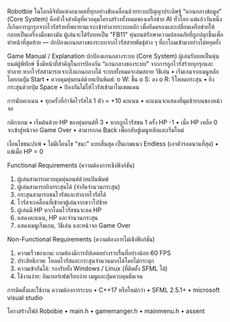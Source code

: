 Robotbie
ในโลกดิจิทัลแห่งอนาคตที่ทุกอย่างขับเคลื่อนด้วยระบบปัญญาประดิษฐ์ "แกนกลางข้อมูล" (Core System) คือหัวใจสำคัญที่ควบคุมโครงสร้างทั้งหมดของเครือข่าย AI ทั่วโลก แต่แล้ววันหนึ่งก็เกิดการบุกรุกจากไวรัสร้ายที่พยายามเจาะเข้าทำลายระบบหลัก เพื่อยึดครองและเปลี่ยนเครือข่ายให้กลายเป็นเครื่องมือของมัน
ผู้เล่นจะได้รับบทเป็น "FB11" หุ่นยนต์รักษาความปลอดภัยที่ถูกปลุกขึ้นเพื่อทำหน้าที่สุดท้าย — ปกป้องแกนกลางของระบบจากไวรัสสายพันธุ์ต่าง ๆ ที่ถาโถมเข้ามาอย่างไม่หยุดยั้ง

Game Manual / Explanation
ปกป้องแกนกลางระบบ (Core System)
ผู้เล่นรับบทเป็นหุ่นยนต์ผู้พิทักษ์ ซึ่งมีหน้าที่สำคัญในการป้องกัน “แกนกลางของระบบ” จากการถูกไวรัสร้ายบุกรุกและทำลาย หากไวรัสสามารถเจาะถึงแกนกลางได้ ระบบทั้งหมดจะล่มสลาย
วิธีเล่น
•	เริ่มเกมจากเมนูหลักโดยกดปุ่ม Start
•	ควบคุมหุ่นยนต์ด้วยแป้นพิมพ์:
o	W:	 ขึ้น
o	S: 	ลง
o	R:	รีโหลดกระสุน
•	ยิงกระสุนด้วยปุ่ม Space
•	ป้องกันไม่ให้ไวรัสเข้ามาในเขตแดน

การนับคะแนน
•	ทุกครั้งที่กำจัดไวรัสได้ 1 ตัว = +10 คะแนน
•	คะแนนจะแสดงที่มุมซ้ายบนของหน้าจอ


กติกาเกม
•	เริ่มต้นด้วย HP ของหุ่นยนต์ที่ 3
•	หากถูกไวรัสชน 1 ครั้ง HP -1
•	เมื่อ HP เหลือ 0 จะเข้าสู่หน้าจอ Game Over
•	สามารถกด Back เพื่อกลับสู่เมนูหลักและเริ่มใหม่

เงื่อนไขชนะ/แพ้
•	ไม่มีเงื่อนไข "ชนะ" แบบสิ้นสุด เป็นเกมแนว Endless (เอาตัวรอดนานที่สุด)
•	แพ้เมื่อ HP = 0

Functional Requirements (ความต้องการเชิงฟังก์ชัน)
1.	ผู้เล่นสามารถควบคุมหุ่นยนต์ด้วยแป้นพิมพ์
2.	ผู้เล่นสามารถยิงกระสุนได้ (จำกัดจำนวนกระสุน)
3.	กระสุนสามารถชนไวรัสและทำลายไวรัสได้
4.	ไวรัสจะเคลื่อนที่เข้าหาผู้เล่นจากขวาไปซ้าย
5.	ผู้เล่นมี HP หากโดนไวรัสชนจะลด HP
6.	แสดงคะแนน, HP และจำนวนกระสุน
7.	แสดงเมนูเริ่มเกม, วิธีเล่น และหน้าจอ Game Over






Non-Functional Requirements (ความต้องการไม่เชิงฟังก์ชัน)
1.	ความเร็วของเกม: เกมต้องมีการอัปเดตอย่างราบรื่นที่อย่างน้อย 60 FPS
2.	ประสิทธิภาพ: โหลดไวรัสและกระสุนจำนวนมากได้โดยไม่กระตุก
3.	ความเข้ากันได้: รองรับทั้ง Windows / Linux (ที่ติดตั้ง SFML ได้)
4.	ใช้งานง่าย: อินเทอร์เฟซเรียบง่าย เมนูและปุ่มควบคุมชัดเจน

การติดตั้งและใช้งาน
ความต้องการระบบ
•	C++17 หรือใหม่กว่า
•	SFML 2.5.1+
•	microsoft visual studio


โครงสร้างไฟล์
Robobie
•	main.h
•	gamemanger.h
•	mainmenu.h
•	assent